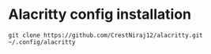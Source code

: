 # Alacritty config installation

`git clone https://github.com/CrestNiraj12/alacritty.git ~/.config/alacritty`
